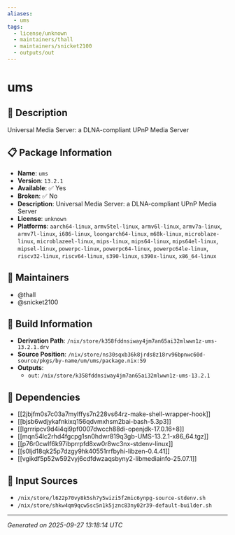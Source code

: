```yaml
---
aliases:
  - ums
tags:
  - license/unknown
  - maintainers/thall
  - maintainers/snicket2100
  - outputs/out
---
```


# ums

## 📝 Description

Universal Media Server: a DLNA-compliant UPnP Media Server

## 📋 Package Information

- **Name**: `ums`
- **Version**: `13.2.1`
- **Available**: ✅ Yes
- **Broken**: ✅ No
- **Description**: Universal Media Server: a DLNA-compliant UPnP Media Server
- **License**: `unknown`
- **Platforms**: `aarch64-linux`, `armv5tel-linux`, `armv6l-linux`, `armv7a-linux`, `armv7l-linux`, `i686-linux`, `loongarch64-linux`, `m68k-linux`, `microblaze-linux`, `microblazeel-linux`, `mips-linux`, `mips64-linux`, `mips64el-linux`, `mipsel-linux`, `powerpc-linux`, `powerpc64-linux`, `powerpc64le-linux`, `riscv32-linux`, `riscv64-linux`, `s390-linux`, `s390x-linux`, `x86_64-linux`
## 👥 Maintainers

- @thall
- @snicket2100


## 🔧 Build Information

- **Derivation Path**: `/nix/store/k358fddnsiway4jm7an65ai32mlwwn1z-ums-13.2.1.drv`
- **Source Position**: `/nix/store/ns30sqxb36k8jrds8z18rv96bpnwc60d-source/pkgs/by-name/um/ums/package.nix:59`
- **Outputs**:
  - `out`:  `/nix/store/k358fddnsiway4jm7an65ai32mlwwn1z-ums-13.2.1`

## 🔗 Dependencies

- [[2jbjfm0s7c03a7mylffys7n228vs64rz-make-shell-wrapper-hook]]
- [[bjsb6wdjykafnkixq156qdvmxhsm2bai-bash-5.3p3]]
- [[lgrrripcv9d4i4qi9pf0007dwcch88di-openjdk-17.0.16+8]]
- [[mqn54lc2rhd4fgcpg1sn0hdwr819q3gb-UMS-13.2.1-x86_64.tgz]]
- [[p76r0cwlf6k97ibprrpfd8xw0r8wc3nx-stdenv-linux]]
- [[s0ljd18qk25p7dzgy9hk40551rrfbyhi-libzen-0.4.41]]
- [[vgikdf5p52w592vyj6cdfdwzaqsbyny2-libmediainfo-25.07.1]]

## 📁 Input Sources

- `/nix/store/l622p70vy8k5sh7y5wizi5f2mic6ynpg-source-stdenv.sh`
- `/nix/store/shkw4qm9qcw5sc5n1k5jznc83ny02r39-default-builder.sh`

---
*Generated on 2025-09-27 13:18:14 UTC*
